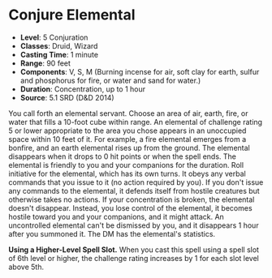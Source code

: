 # Conjure Elemental

- **Level**: 5 Conjuration
- **Classes**: Druid, Wizard
- **Casting Time**: 1 minute
- **Range**: 90 feet
- **Components**: V, S, M (Burning incense for air, soft clay for earth, sulfur and phosphorus for fire, or water and sand for water.)
- **Duration**: Concentration, up to 1 hour
- **Source**: 5.1 SRD (D&D 2014)

You call forth an elemental servant. Choose an area of air, earth, fire, or water that fills a 10-foot cube within range. An elemental of challenge rating 5 or lower appropriate to the area you chose appears in an unoccupied space within 10 feet of it. For example, a fire elemental emerges from a bonfire, and an earth elemental rises up from the ground. The elemental disappears when it drops to 0 hit points or when the spell ends. The elemental is friendly to you and your companions for the duration. Roll initiative for the elemental, which has its own turns. It obeys any verbal commands that you issue to it (no action required by you). If you don't issue any commands to the elemental, it defends itself from hostile creatures but otherwise takes no actions. If your concentration is broken, the elemental doesn't disappear. Instead, you lose control of the elemental, it becomes hostile toward you and your companions, and it might attack. An uncontrolled elemental can't be dismissed by you, and it disappears 1 hour after you summoned it. The DM has the elemental's statistics.

**Using a Higher-Level Spell Slot.** When you cast this spell using a spell slot of 6th level or higher, the challenge rating increases by 1 for each slot level above 5th.
